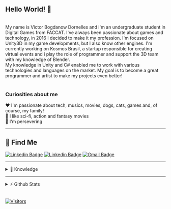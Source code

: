 ## Hello World! 👋
<br/>
My name is Victor Bogdanow Dornelles and i'm an undergraduate student in Digital Games from FACCAT. I've always been passionate about games and technology, in 2016 I decided to make it my profession. I'm focused on Unity3D in my game developments, but I also know other engines. I'm currently working on Kosmos Brasil, a startup responsible for creating virtual events and i play the role of programmer and support the 3D team with my knowledge of Blender.<br>
My knowledge in Unity and C# enabled me to work with various technologies and languages ​​on the market. My goal is to become a great programmer and artist to make my projects even better!
<br/>
<br/>

### Curiosities about me
❤️	I'm passionate about tech, musics, movies, dogs, cats, games and, of course, my family! <br>
🖖	I like sci-fi, action and fantasy movies <br>
💪	I'm persevering

---
## 📲 Find Me

[![Linkedin Badge](https://img.shields.io/badge/-LinkedIn-blue?style=flat-square&logo=Linkedin&logoColor=white&link=https://www.linkedin.com/in/victorbwd/)](https://www.linkedin.com/in/victorbwd/)
[![Linkedin Badge](https://img.shields.io/badge/-Instagram-purple?style=flat-square&logo=Instagram&logoColor=white&link=https://www.linkedin.com/in/victor_bwd/)](https://www.instagram.com/victor_bwd/)
[![Gmail Badge](https://img.shields.io/badge/-Gmail-c14438?style=flat-square&logo=Gmail&logoColor=white&link=mailto:victorbd.business@gmail.com)](mailto:victorbd.business@gmail.com)


---
<details>
<summary>📕  Knowledge</summary>


## 💻 What Do I Use Most

- 📕 Languages:
  - [x] C#
  - [x] Phyton
  - [x] Html
  - [x] CSS
  - [x] JavaScript
  - [x] TypeScript


- 📙  Engines and FrameWorks:
  - [x] Unity3D
  - [x] Construct
  - [x] Godot
  - [x] BabylonJS
  - [x] ChakraUI
  - [x] Bootstrap

- 📘 Others:
  - [x] Blender
  - [x] GIMP
  - [x] Aseprite
  - [x] Strapi

</details>

---

<details>
<summary>⚡  Github Stats</summary>

![victor's github stats](https://github-readme-stats.vercel.app/api?username=victor-BwD&show_icons=true&theme=dark)

<summary>⚡ Languages Used</summary>

[![Top Langs](https://github-readme-stats.vercel.app/api/top-langs/?username=Victor-BwD&layout=compact&theme=dark)](https://github.com/Victor-BwD/github-readme-stats)
<br/>


</details>
<br>

[![Visitors](https://visitor-badge.glitch.me/badge?page_id=github/victor-bwd)](https://github.com/Victor-BwD)

